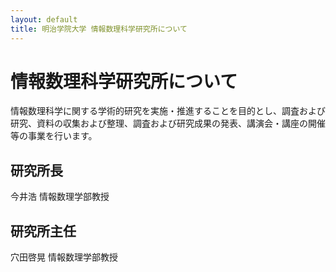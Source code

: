 ```yaml
---
layout: default
title: 明治学院大学 情報数理科学研究所について
---
```


# 情報数理科学研究所について

情報数理科学に関する学術的研究を実施・推進することを目的とし、調査および研究、資料の収集および整理、調査および研究成果の発表、講演会・講座の開催等の事業を行います。

## 研究所長

今井浩 情報数理学部教授

## 研究所主任

穴田啓晃 情報数理学部教授
